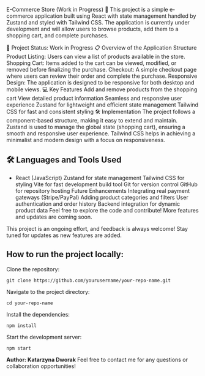 E-Commerce Store (Work in Progress) 🛒
This project is a simple e-commerce application built using React with state management handled by Zustand and styled with Tailwind CSS. The application is currently under development and will allow users to browse products, add them to a shopping cart, and complete purchases.

🚧 Project Status: Work in Progress
📋 Overview of the Application Structure
Product Listing: Users can view a list of products available in the store.
Shopping Cart: Items added to the cart can be viewed, modified, or removed before finalizing the purchase.
Checkout: A simple checkout page where users can review their order and complete the purchase.
Responsive Design: The application is designed to be responsive for both desktop and mobile views.
💻 Key Features
Add and remove products from the shopping cart
View detailed product information
Seamless and responsive user experience
Zustand for lightweight and efficient state management
Tailwind CSS for fast and consistent styling
🛠️ Implementation
The project follows a component-based structure, making it easy to extend and maintain. Zustand is used to manage the global state (shopping cart), ensuring a smooth and responsive user experience. Tailwind CSS helps in achieving a minimalist and modern design with a focus on responsiveness.

## 🛠️ Languages and Tools Used
* React (JavaScript)
Zustand for state management
Tailwind CSS for styling
Vite for fast development build tool
Git for version control
GitHub for repository hosting
Future Enhancements
Integrating real payment gateways (Stripe/PayPal)
Adding product categories and filters
User authentication and order history
Backend integration for dynamic product data
Feel free to explore the code and contribute! More features and updates are coming soon.

This project is an ongoing effort, and feedback is always welcome! Stay tuned for updates as new features are added.

## How to run the project locally:
Clone the repository:
    
    git clone https://github.com/yourusername/your-repo-name.git

Navigate to the project directory:

    cd your-repo-name

Install the dependencies:

    npm install

Start the development server:

    npm start

**Author: Katarzyna Dworak**
Feel free to contact me for any questions or collaboration opportunities!
